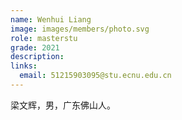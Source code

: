 ```yaml
---
name: Wenhui Liang
image: images/members/photo.svg
role: masterstu
grade: 2021
description: 
links:
  email: 51215903095@stu.ecnu.edu.cn
---
```


梁文辉，男，广东佛山人。